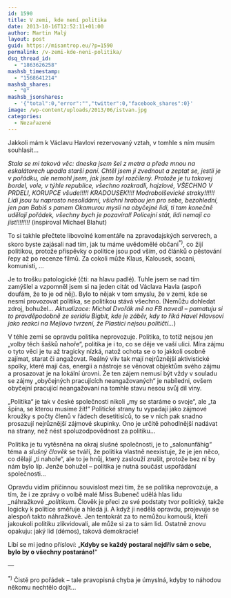 ```yaml
---
id: 1590
title: V zemi, kde není politika
date: 2013-10-16T12:52:11+01:00
author: Martin Malý
layout: post
guid: https://misantrop.eu/?p=1590
permalink: /v-zemi-kde-neni-politika/
dsq_thread_id:
  - "1863626258"
mashsb_timestamp:
  - "1568641214"
mashsb_shares:
  - "0"
mashsb_jsonshares:
  - '{"total":0,"error":"","twitter":0,"facebook_shares":0}'
image: /wp-content/uploads/2013/06/istvan.jpg
categories:
  - Nezařazené
---
```

Jakkoli mám k Václavu Havlovi rezervovaný vztah, v tomhle s ním musím souhlasit&#8230;

<!--more-->

_Stala se mi taková věc: dneska jsem šel z metra a přede mnou na eskalátorech upadla starší paní. Chtěl jsem jí zvednout a zeptat se, jestli je v pořádku, ale nemohl jsem, jak jsem byl rozčilený. Protože je tu takovej bordel, vole, v týhle republice, všechno rozkradli, hajzlové, VŠECHNO V PRDELI, KORUPCE všude!!!!! KRADOUSEK!!!! Modrobolševické straky!!!!!! Lidi jsou tu naprosto nesolidární, všichni hrabou jen pro sebe, bezohlední, jen pan Babiš s panem Okamurou myslí na obyčejné lidi, ti tam konečně udělají pořádek, všechny bych je pozavíral! Policejní stát, lidi nemají co jíst!!!!!!!!_ (inspiroval Michael Blahut)

To si takhle přečtete libovolné komentáře na zpravodajských serverech, a skoro byste zajásali nad tím, jak tu máme uvědomělé občani<sup>*)</sup>, co žijí politikou, protože příspěvky o politice jsou pod vším, od článků o pěstování řepy až po recenze filmů. Za cokoli může Klaus, Kalousek, socani, komunisti, &#8230;

Je to trošku patologické (čti: na hlavu padlé). Tuhle jsem se nad tím zamýšlel a vzpomněl jsem si na jeden citát od Václava Havla (aspoň doufám, že to je od něj). Bylo to nějak v tom smyslu, že v zemi, kde se nesmí provozovat politika, se politikou stává všechno. (Nemůžu dohledat zdroj, bohužel&#8230; _Aktualizace: Michal Dvořák mě na FB navedl &#8211; pamatuju si to pravděpodobně ze seriálu Bigbít, kde je záběr, kdy to říká Havel Hlavsovi jako reakci na Mejlovo tvrzení, že Plastici nejsou političtí&#8230;_)

V téhle zemi se opravdu politika neprovozuje. Politika, to totiž nejsou jen &#8222;volby těch šašků nahoře&#8220;, politika je i to, co se děje ve vaší ulici. Míra zájmu o tyto věci je tu až tragicky nízká, natož ochota se o to jakkoli osobně zajímat, starat či angažovat. Reálný vliv tak mají nejrůznější aktivistické spolky, které mají čas, energii a nástroje se věnovat objektům svého zájmu a prosazovat je na lokální úrovni. Že ten zájem nemusí být vždy v souladu se zájmy &#8222;obyčejných pracujících neangažovaných&#8220; je nabíledni, ovšem obyčejní pracující neangažovaní na tomhle stavu nesou svůj díl viny.

&#8222;Politika&#8220; je tak v české společnosti nikoli &#8222;my se staráme o svoje&#8220;, ale &#8222;ta špína, se kterou musíme žít!&#8220; Politické strany tu vypadají jako zájmové kroužky s počty členů v řádech desetitisíců, to se v nich pak snadno prosazují nejrůznější zájmové skupinky. Ono je určitě pohodlnější nadávat na strany, než nést spoluzodpovědnost za politiku&#8230;

Politika je tu vytěsněna na okraj slušné společnosti, je to &#8222;salonunfähig&#8220; téma a _slušný člověk_ se tváří, že politika vlastně neexistuje, že je jen něco, co dělají &#8222;ti nahoře&#8220;, ale to je hnůj, který zaslouží zrušit, protože bez ní by nám bylo líp. Jenže bohužel &#8211; politika je nutná součást uspořádání společnosti&#8230;

Opravdu vidím příčinnou souvislost mezi tím, že se politika neprovozuje, a tím, že i ze zprávy o volbě malé Miss Bubeneč udělá hlas lidu _náhražkové __politikum_. Člověk je přeci ze své podstaty tvor politický, takže logicky k politice směřuje a hledá ji. A když ji nedělá opravdu, projevuje se alespoň takto náhražkově. Jen tentokrát za to nemůžou komouši, kteří jakoukoli politiku zlikvidovali, ale může si za to sám lid. Ostatně znovu opakuju: jaký lid (démos), taková demokracie!

Líbí se mi jedno přísloví: &#8222;**Kdyby se každý postaral nejdřív sám o sebe, bylo by o všechny postaráno!**&#8220;

&#8212;

<sup>*)</sup> Čistě pro pořádek &#8211; tale pravopisná chyba je úmyslná, kdyby to náhodou někomu nechtělo dojít&#8230;